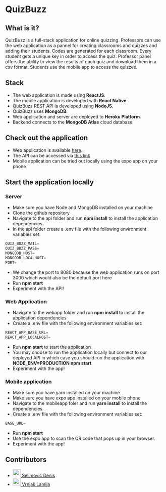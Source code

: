 # QuizBuzz

## What is it?
QuizBuzz is a full-stack application for online quizzing. Professors can use the web application as a pannel for creating classrooms and quizzes and adding 
their students. Codes are generated for each classroom. Every student gets a unique key in order to access the quiz. Professor panel offers the ability to 
view the results of each quiz and download them in a csv format. Students use the mobile app to access the quizzes. 

## Stack
* The web application is made using __ReactJS__. 
* The mobile application is developed with __React Native__. 
* QuizBuzz REST API is developed using __NodeJS__. 
* QuizBuzz uses __MongoDB__.
* Web application and server are deployed to __Heroku Platform__.
* Backend connects to the __MongoDB Atlas__ cloud database.

## Check out the application
* Web application is available [here](https://quizbuzz-app.herokuapp.com/).
* The API can be accessed via [this link](https://quiz-buzz-api.herokuapp.com)
* Mobile application can be tried out locally using the expo app on your phone

## Start the application locally

### Server
* Make sure you have Node and MongoDB installed on your machine
* Clone the github repository
* Navigate to the api folder and run __npm install__ to install the application dependencies
* In the api folder create a .env file with the following environment variables set: 

```javascript
QUIZ_BUZZ_MAIL=
QUIZ_BUZZ_PASS=
MONGODB_HOST=
MONGODB_LOCALHOST=
PORT=
```
* We change the port to 8080 because the web application runs on port 3000 which would also be the default port here
* Run __npm start__
* Experiment with the API!

### Web Application
* Navigate to the webapp folder and run __npm install__ to install the application dependencies
* Create a .env file with the following environment variables set:

```javascript
REACT_APP_BASE_URL=
REACT_APP_LOCALHOST=
```
* Run __npm start__ to start the application
* You may choose to run the application locally but connect to our deployed API in which case you should run the application with 
__NODE_ENV=PRODUCTION npm start__
* Experiment with the app!

### Mobile application
* Make sure you have yarn installed on your machine 
* Make sure you have expo app installed on your mobile phone
* Navigate to the mobileapp foler and run __yarn install__ to install the dependencies
* Create a .env file with the following environment variables set:

```javascript
BASE_URL=
```
* Run __npm start__ 
* Use the expo app to scan the QR code that pops up in your browser. 
* Experiment with the app!

## Contributors

* <a href="https://github.com/dselimovic1" target="_blank"><img width="25px" height="25px" src="https://github.com/dselimovic1.png"> Selimović Denis</a>
* <a href="https://github.com/lvrnjak1" target="_blank"><img width="25px" height="25px" src="https://github.com/lvrnjak1.png"> Vrnjak Lamija</a>
